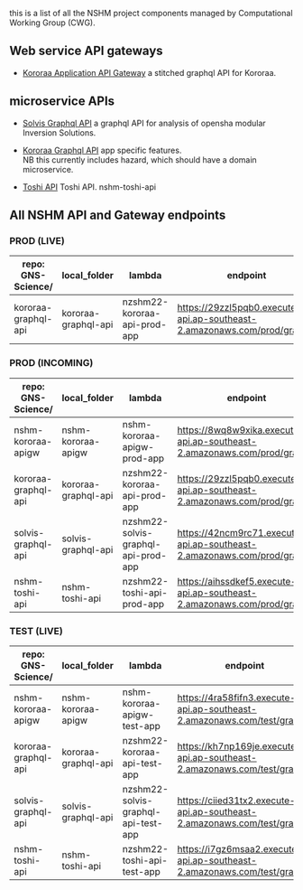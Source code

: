 this is a list of all the NSHM project components managed by Computational Working Group (CWG).

## Web service  API gateways

 - [Kororaa Application API Gateway](nshm_kororaa_apigw.md) a stitched graphql API for Kororaa.
  

## microservice APIs

 - [Solvis Graphql API](solvis_graphql_api.md) a graphql API for analysis of opensha modular Inversion Solutions.

 - [Kororaa Graphql API]() app specific features.     
   NB this currently includes hazard, which should have a domain microservice.

 - [Toshi API]() Toshi API. nshm-toshi-api

## All NSHM API and Gateway endpoints

### PROD (LIVE)

| repo: GNS-Science/ | local_folder | lambda | endpoint | APIGW | Desc |
| -------------- | ------------ | ------ | -------- | ------| ---- |
| kororaa-graphql-api | kororaa-graphql-api | nzshm22-kororaa-api-prod-app | https://29zzl5pqb0.execute-api.ap-southeast-2.amazonaws.com/prod/graphql | prod-nzshm22-kororaa-api | kororaa-functions |


### PROD (INCOMING)

| repo: GNS-Science/ | local_folder | lambda | endpoint | APIGW | Desc |
| -------------- | ------------ | ------ | -------- | ------| ---- |
| nshm-kororaa-apigw | nshm-kororaa-apigw | nshm-kororaa-apigw-prod-app |  https://8wq8w9xika.execute-api.ap-southeast-2.amazonaws.com/prod/graphql | prod-nshm-kororaa-apigw |gateway |
| kororaa-graphql-api | kororaa-graphql-api | nzshm22-kororaa-api-prod-app | https://29zzl5pqb0.execute-api.ap-southeast-2.amazonaws.com/prod/graphql | prod-nzshm22-kororaa-api | kororaa-functions |
| solvis-graphql-api | solvis-graphql-api | nzshm22-solvis-graphql-api-prod-app | https://42ncm9rc71.execute-api.ap-southeast-2.amazonaws.com/prod/graphql | prod-nzshm22-solvis-graphql-api | solvis functions |
| nshm-toshi-api | nshm-toshi-api | nzshm22-toshi-api-prod-app |  https://aihssdkef5.execute-api.ap-southeast-2.amazonaws.com/prod/graphql|  prod-nzshm22-toshi-api | toshi API |


### TEST (LIVE)
| repo: GNS-Science/ | local_folder | lambda | endpoint | APIGW | Desc |
| -------------- | ------------ | ------ | -------- | ------| ---- |
| nshm-kororaa-apigw | nshm-kororaa-apigw | nshm-kororaa-apigw-test-app | https://4ra58fifn3.execute-api.ap-southeast-2.amazonaws.com/test/graphql |  test-nshm-kororaa-apigw | gateway |
| kororaa-graphql-api | kororaa-graphql-api | nzshm22-kororaa-api-test-app |  https://kh7np169je.execute-api.ap-southeast-2.amazonaws.com/test/graphql |  test-nzshm22-kororaa-api | kororaa-functions |
| solvis-graphql-api | solvis-graphql-api | nzshm22-solvis-graphql-api-test-app |  https://ciied31tx2.execute-api.ap-southeast-2.amazonaws.com/test/graphql | test-nzshm22-solvis-graphql-api | solvis functions |
| nshm-toshi-api | nshm-toshi-api | nzshm22-toshi-api-test-app | https://i7gz6msaa2.execute-api.ap-southeast-2.amazonaws.com/test/graphql |  test-nzshm22-toshi-api | toshi API |
